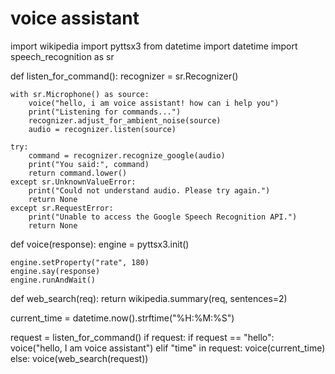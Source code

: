 # voice assistant

import wikipedia
import pyttsx3
from datetime import datetime
import speech_recognition as sr


def listen_for_command():
    recognizer = sr.Recognizer()

    with sr.Microphone() as source:
        voice("hello, i am voice assistant! how can i help you")
        print("Listening for commands...")
        recognizer.adjust_for_ambient_noise(source)
        audio = recognizer.listen(source)

    try:
        command = recognizer.recognize_google(audio)
        print("You said:", command)
        return command.lower()
    except sr.UnknownValueError:
        print("Could not understand audio. Please try again.")
        return None
    except sr.RequestError:
        print("Unable to access the Google Speech Recognition API.")
        return None


def voice(response):
    engine = pyttsx3.init()

    engine.setProperty("rate", 180)
    engine.say(response)
    engine.runAndWait()


def web_search(req):
    return wikipedia.summary(req, sentences=2)


current_time = datetime.now().strftime("%H:%M:%S")


request = listen_for_command()
if request:
    if request == "hello":
        voice("hello, I am voice assistant")
    elif "time" in request:
        voice(current_time)
    else:
        voice(web_search(request))
